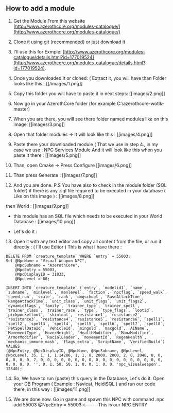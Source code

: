 
## **How to add a module**


1. Get the Module From this website [http://www.azerothcore.org/modules-catalogue/](http://www.azerothcore.org/modules-catalogue/)
2. Clone it using git (recommended) or just download it
3. I'll use this for Exmple: [http://www.azerothcore.org/modules-catalogue/details.html?id=177019524](http://www.azerothcore.org/modules-catalogue/details.html?id=177019524).
4. Once you downloaded it or cloned: ( Extract it, you will have than Folder looks like this :
[[/images/1.png]]


5. Copy this folder you will have to paste it in next steps:
[[images/2.png]]

6. Now go in your AzerothCore folder (for example C:\azerothcore-wotlk-master)

7. When you are there, you will see there folder named modules like on this image:
[[images/3.png]]

8. Open that folder modules -> It will look like this :
[[images/4.png]]

9. Paste there your downloaded module ( That we use in step 4., in my case we use : NPC Services Module
And it will look like this when you paste it there :
[[images/5.png]]

10. Than, open Cmake -> Press Configure
[[images/6.png]]

11. Than press Generate :
[[images/7.png]]

12. And you are done. P.S You have also to check in the module folder (SQL folder) if there is any .sql file required to be executed in your database ( Like on this image ) :
[[images/8.png]]

 then World :
[[images/9.png]]

- this module has an SQL file which needs to be executed in your World Database :
[[images/10.png]]

- Let's do it :
13. Open it with any text editor and copy all content from the file, or run it directly : ( I'll use Editor )
This is what i have there :

```
DELETE FROM `creature_template` WHERE `entry` = 55003;
Set @NpcName = "Visual Weapon NPC",
	@NpcSubname = "AzerothCore",
	@NpcEntry = 55003,
	@NpcDisplayID = 31833,
	@NpcLevel = 80;

INSERT INTO `creature_template` (`entry`, `modelid1`, `name`, `subname`, `minlevel`, `maxlevel`, `faction`, `npcflag`, `speed_walk`, `speed_run`, `scale`, `rank`, `dmgschool`, `BaseAttackTime`, `RangeAttackTime`, `unit_class`, `unit_flags`, `unit_flags2`, `dynamicflags`, `family`, `trainer_type`, `trainer_spell`, `trainer_class`, `trainer_race`, `type`, `type_flags`, `lootid`, `pickpocketloot`, `skinloot`, `resistance1`, `resistance2`, `resistance3`, `resistance4`, `resistance5`, `resistance6`, `spell1`, `spell2`, `spell3`, `spell4`, `spell5`, `spell6`, `spell7`, `spell8`, `PetSpellDataId`, `VehicleId`, `mingold`, `maxgold`, `AIName`, `MovementType`, `HoverHeight`, `HealthModifier`, `ManaModifier`, `ArmorModifier`, `RacialLeader`, `movementId`, `RegenHealth`, `mechanic_immune_mask`, `flags_extra`, `ScriptName`, `VerifiedBuild`) VALUES 
(@NpcEntry, @NpcDisplayID, @NpcName, @NpcSubname, @NpcLevel, @NpcLevel, 35, 1, 1, 1.14286, 1, 1, 0, 2000, 2000, 2, 0, 2048, 0, 0, 0, 0, 0, 0, 7, 0, 0, 0, 0, 0, 0, 0, 0, 0, 0, 0, 0, 0, 0, 0, 0, 0, 0, 0, 0, 0, 0, '', 0, 1, 50, 50, 1, 0, 0, 1, 0, 0, 'npc_visualweapon', 12340);
```

14. So, We have to run (paste) this query in the Database, Let's do it.
Open your DB Program ( Example : Navicat, HeidiSQL ) and run our code there, in this way :
[[images/11.png]]

15. We are done now. Go in game and spawn this NPC with command .npc add 55003
@NpcEntry = 55003 <---- This is our NPC ENTRY
